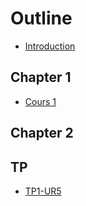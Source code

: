# Outline

* [Introduction](README.md)

## Chapter 1

* [Cours 1](cours1.md)
  
## Chapter 2

## TP
* [TP1-UR5](TP1-UR5.md)
